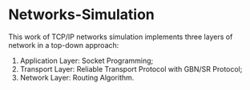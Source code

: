 # Networks-Simulation
This work of TCP/IP networks simulation implements three layers of network in a top-down approach:
1. Application Layer: Socket Programming;
2. Transport Layer: Reliable Transport Protocol with GBN/SR Protocol;
3. Network Layer: Routing Algorithm.
